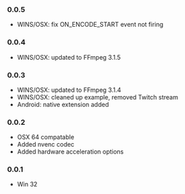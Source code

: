 ### 0.0.5
- WINS/OSX: fix ON_ENCODE_START event not firing

### 0.0.4
- WINS/OSX: updated to FFmpeg 3.1.5

### 0.0.3
- WINS/OSX: updated to FFmpeg 3.1.4
- WINS/OSX: cleaned up example, removed Twitch stream
- Android: native extension added

### 0.0.2 
- OSX 64 compatable
- Added nvenc codec
- Added hardware acceleration options

### 0.0.1  
- Win 32
